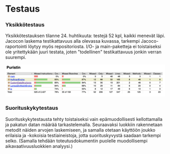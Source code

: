 # Testaus

### Yksikkötestaus

Yksikkötestauksen tilanne 24. huhtikuuta: testejä 52 kpl, kaikki menevät läpi. Jacocon laskema testikattavuus alla olevassa kuvassa, tarkempi Jacoco-raportointi löytyy myös repositoriosta. I/O- ja main-paketteja ei toistaiseksi ole yritettykään juuri testata, joten "todellinen" testikattavuus jonkin verran suurempi.

![](test_coverage_24_4.png)


### Suorituskykytestaus

Suorituskykytestausta tehty toistaiseksi vain epämuodollisesti kellottamalla ja pakatun datan määrää tarkastelemalla. Seuraavaksi luokkiin rakennetaan metodit näiden arvojen laskemiseen, ja samalla otetaan käyttöön joukko erilaisia ja -kokoisia testiaineistoja, jotta suorituskyvystä saadaan tarkempi selko. (Samalla tehdään toteutusdokumentin puolelle muodollisempi aikavaativuusluokkien analyysi.)
